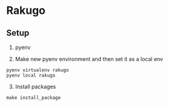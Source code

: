 # Rakugo

## Setup
1. pyenv

2. Make new pyenv environment and then set it as a local env
```
pyenv virtualenv rakugo
pyenv local rakugo
```

3. Install packages
```
make install_package
```
